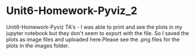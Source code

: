 # Unit6-Homework-Pyviz_2
Unit6-Homework-Pyviz TA's - I was able to print and see the plots in my jupyter notebook but they don't seem to export with the file. So I saved the plots as image files and uploaded here.Please see the .png files for the plots in the images folder. 